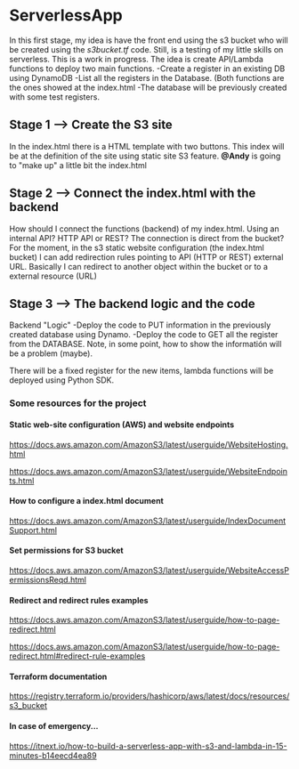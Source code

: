 # ServerlessApp
In this first stage, my idea is have the front end using the s3 bucket who will be created using the *s3bucket.tf* code. 
Still, is a testing of my little skills on serverless. This is a work in progress. 
The idea is create API/Lambda functions to deploy two main functions. 
  -Create a register in an existing DB using DynamoDB
  -List all the registers in the Database. (Both functions are the ones showed at the index.html
  -The database will be previously created with some test registers. 

## **Stage 1** --> Create the S3 site 
In the index.html there is a HTML template with two buttons. 
This index will be at the definition of the site using static site S3 feature. **@Andy** is going to "make up" a little bit the index.html 

## **Stage 2** --> Connect the index.html with the backend
How should I connect the functions  (backend) of my index.html. Using an internal API? HTTP API or REST? The connection is direct from the bucket? For the moment, in the s3 static website configuration (the index.html bucket) I can add redirection rules pointing to API (HTTP or REST) external URL. Basically I can redirect to another object within the bucket or to a external resource (URL) 

## **Stage 3** --> The backend logic and the code
Backend "Logic"
  -Deploy the code to PUT information in the previously created database using Dynamo.
  -Deploy the code to GET all the register from the DATABASE. Note, in some point, how to show the informatión will be a problem (maybe). 
 
There will be a fixed register for the new items, lambda functions will be deployed using Python SDK.

### **Some resources for the project**
#### Static web-site configuration (AWS) and website endpoints
https://docs.aws.amazon.com/AmazonS3/latest/userguide/WebsiteHosting.html

https://docs.aws.amazon.com/AmazonS3/latest/userguide/WebsiteEndpoints.html

#### How to configure a index.html document
https://docs.aws.amazon.com/AmazonS3/latest/userguide/IndexDocumentSupport.html

#### Set permissions for S3 bucket
https://docs.aws.amazon.com/AmazonS3/latest/userguide/WebsiteAccessPermissionsReqd.html

#### Redirect and redirect rules examples
https://docs.aws.amazon.com/AmazonS3/latest/userguide/how-to-page-redirect.html

https://docs.aws.amazon.com/AmazonS3/latest/userguide/how-to-page-redirect.html#redirect-rule-examples

#### Terraform documentation
https://registry.terraform.io/providers/hashicorp/aws/latest/docs/resources/s3_bucket

#### In case of emergency...
https://itnext.io/how-to-build-a-serverless-app-with-s3-and-lambda-in-15-minutes-b14eecd4ea89
